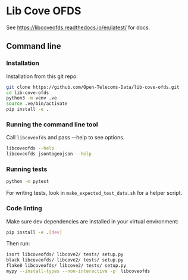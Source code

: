 # Lib Cove OFDS

See https://libcoveofds.readthedocs.io/en/latest/ for docs.

## Command line

### Installation

Installation from this git repo:

```bash
git clone https://github.com/Open-Telecoms-Data/lib-cove-ofds.git
cd lib-cove-ofds
python3 -m venv .ve
source .ve/bin/activate
pip install -e .
```

### Running the command line tool

Call `libcoveofds` and pass --help to see options.

```bash
libcoveofds --help 
libcoveofds jsontogeojson --help
```
    
### Running tests

```bash
python -m pytest
```

For writing tests, look in `make_expected_test_data.sh` for a helper script.

### Code linting

Make sure dev dependencies are installed in your virtual environment:

```bash
pip install -e .[dev]
```

Then run:

```bash
isort libcoveofds/ libcove2/ tests/ setup.py
black libcoveofds/ libcove2/ tests/ setup.py
flake8 libcoveofds/ libcove2/ tests/ setup.py
mypy --install-types --non-interactive -p  libcoveofds
```
